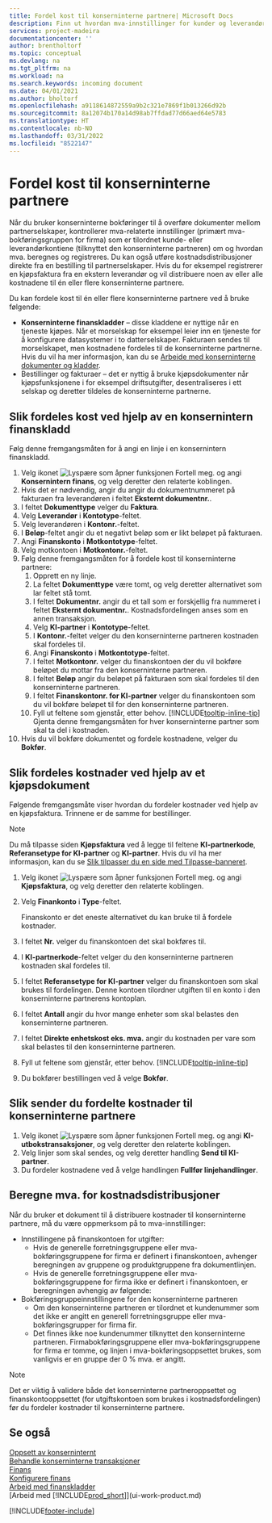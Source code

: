 ```yaml
---
title: Fordel kost til konserninterne partnere| Microsoft Docs
description: Finn ut hvordan mva-innstillinger for kunder og leverandører kontrollerer om og hvordan mva. beregnes.
services: project-madeira
documentationcenter: ''
author: brentholtorf
ms.topic: conceptual
ms.devlang: na
ms.tgt_pltfrm: na
ms.workload: na
ms.search.keywords: incoming document
ms.date: 04/01/2021
ms.author: bholtorf
ms.openlocfilehash: a9118614872559a9b2c321e7869f1b013266d92b
ms.sourcegitcommit: 8a12074b170a14d98ab7ffdad77d66aed64e5783
ms.translationtype: HT
ms.contentlocale: nb-NO
ms.lasthandoff: 03/31/2022
ms.locfileid: "8522147"
---
```

# <a name="allocate-costs-to-intercompany-partners"></a>Fordel kost til konserninterne partnere
Når du bruker konserninterne bokføringer til å overføre dokumenter mellom partnerselskaper, kontrollerer mva-relaterte innstillinger (primært mva-bokføringsgruppen for firma) som er tilordnet kunde- eller leverandørkontiene (tilknyttet den konserninterne partneren) om og hvordan mva. beregnes og registreres. Du kan også utføre kostnadsdistribusjoner direkte fra en bestilling til partnerselskaper. Hvis du for eksempel registrerer en kjøpsfaktura fra en ekstern leverandør og vil distribuere noen av eller alle kostnadene til én eller flere konserninterne partnere.

Du kan fordele kost til én eller flere konserninterne partnere ved å bruke følgende:

* **Konserninterne finanskladder** – disse kladdene er nyttige når en tjeneste kjøpes. Når et morselskap for eksempel leier inn en tjeneste for å konfigurere datasystemer i to datterselskaper. Fakturaen sendes til morselskapet, men kostnadene fordeles til de konserninterne partnerne. Hvis du vil ha mer informasjon, kan du se [Arbeide med konserninterne dokumenter og kladder](intercompany-how-work-documents-journals.md).
* Bestillinger og fakturaer – det er nyttig å bruke kjøpsdokumenter når kjøpsfunksjonene i for eksempel driftsutgifter, desentraliseres i ett selskap og deretter tildeles de konserninterne partnerne.

## <a name="to-allocate-costs-using-an-intercompany-general-journal"></a>Slik fordeles kost ved hjelp av en konsernintern finanskladd
Følg denne fremgangsmåten for å angi en linje i en konsernintern finanskladd. 

1. Velg ikonet ![Lyspære som åpner funksjonen Fortell meg.](media/ui-search/search_small.png "Fortell hva du vil gjøre") og angi **Konsernintern finans**, og velg deretter den relaterte koblingen.
2. Hvis det er nødvendig, angir du angir du dokumentnummeret på fakturaen fra leverandøren i feltet **Eksternt dokumentnr.**.
3. I feltet **Dokumenttype** velger du **Faktura**.
4. Velg **Leverandør** i **Kontotype**-feltet.
5. Velg leverandøren i **Kontonr.**-feltet.
6. I **Beløp**-feltet angir du et negativt beløp som er likt beløpet på fakturaen.
7. Angi **Finanskonto** i **Motkontotype**-feltet.
8. Velg motkontoen i **Motkontonr.**-feltet.
9. Følg denne fremgangsmåten for å fordele kost til konserninterne partnere:
   1. Opprett en ny linje.
   2. La feltet **Dokumenttype** være tomt, og velg deretter alternativet som lar feltet stå tomt.
   3. I feltet **Dokumentnr.** angir du et tall som er forskjellig fra nummeret i feltet **Eksternt dokumentnr.**. Kostnadsfordelingen anses som en annen transaksjon.
   4. Velg **KI-partner** i **Kontotype**-feltet.
   5. I **Kontonr.**-feltet velger du den konserninterne partneren kostnaden skal fordeles til.
   6. Angi **Finanskonto** i **Motkontotype**-feltet.
   7. I feltet **Motkontonr.** velger du finanskontoen der du vil bokføre beløpet du mottar fra den konserninterne partneren.
   1. I feltet **Beløp** angir du beløpet på fakturaen som skal fordeles til den konserninterne partneren.
   1. I feltet **Finanskontonr. for KI-partner** velger du finanskontoen som du vil bokføre beløpet til for den konserninterne partneren. 
   1. Fyll ut feltene som gjenstår, etter behov. [!INCLUDE[tooltip-inline-tip](includes/tooltip-inline-tip_md.md)] Gjenta denne fremgangsmåten for hver konserninterne partner som skal ta del i kostnaden.
1. Hvis du vil bokføre dokumentet og fordele kostnadene, velger du **Bokfør**.  

## <a name="to-allocate-costs-using-a-purchase-document"></a>Slik fordeles kostnader ved hjelp av et kjøpsdokument
Følgende fremgangsmåte viser hvordan du fordeler kostnader ved hjelp av en kjøpsfaktura. Trinnene er de samme for bestillinger.

> [!NOTE]
> Du må tilpasse siden **Kjøpsfaktura** ved å legge til feltene **KI-partnerkode**, **Referansetype for KI-partner** og **KI-partner**. Hvis du vil ha mer informasjon, kan du se [Slik tilpasser du en side med Tilpasse-banneret](ui-personalization-user.md#to-start-personalizing-a-page-through-the-personalizing-banner).

1. Velg ikonet ![Lyspære som åpner funksjonen Fortell meg.](media/ui-search/search_small.png "Fortell hva du vil gjøre") og angi **Kjøpsfaktura**, og velg deretter den relaterte koblingen.
2. Velg **Finankonto** i **Type**-feltet.
   
   Finanskonto er det eneste alternativet du kan bruke til å fordele kostnader.  
1. I feltet **Nr.** velger du finanskontoen det skal bokføres til.
1. I **KI-partnerkode**-feltet velger du den konserninterne partneren kostnaden skal fordeles til.
1. I feltet **Referansetype for KI-partner** velger du finanskontoen som skal brukes til fordelingen. Denne kontoen tilordner utgiften til en konto i den konserninterne partnerens kontoplan.
1. I feltet **Antall** angir du hvor mange enheter som skal belastes den konserninterne partneren.
1. I feltet **Direkte enhetskost eks. mva.** angir du kostnaden per vare som skal belastes til den konserninterne partneren.
1. Fyll ut feltene som gjenstår, etter behov. [!INCLUDE[tooltip-inline-tip](includes/tooltip-inline-tip_md.md)] 
1. Du bokfører bestillingen ved å velge **Bokfør**.

## <a name="to-send-the-allocated-costs-to-intercompany-partners"></a>Slik sender du fordelte kostnader til konserninterne partnere
1. Velg ikonet ![Lyspære som åpner funksjonen Fortell meg.](media/ui-search/search_small.png "Fortell hva du vil gjøre") og angi **KI-utbokstransaksjoner**, og velg deretter den relaterte koblingen.
2. Velg linjer som skal sendes, og velg deretter handling **Send til KI-partner**. 
3. Du fordeler kostnadene ved å velge handlingen **Fullfør linjehandlinger**.

## <a name="calculating-vat-for-cost-distributions"></a>Beregne mva. for kostnadsdistribusjoner
Når du bruker et dokument til å distribuere kostnader til konserninterne partnere, må du være oppmerksom på to mva-innstillinger: 
* Innstillingene på finanskontoen for utgifter:
   * Hvis de generelle forretningsgruppene eller mva-bokføringsgruppene for firma er definert i finanskontoen, avhenger beregningen av gruppene og produktgruppene fra dokumentlinjen.
   * Hvis de generelle forretningsgruppene eller mva-bokføringsgruppene for firma ikke er definert i finanskontoen, er beregningen avhengig av følgende:
* Bokføringsgruppeinnstillingene for den konserninterne partneren
   * Om den konserninterne partneren er tilordnet et kundenummer som det ikke er angitt en generell forretningsgruppe eller mva-bokføringsgrupper for firma fir.
   * Det finnes ikke noe kundenummer tilknyttet den konserninterne partneren. Firmabokføringsgruppene eller mva-bokføringsgruppene for firma er tomme, og linjen i mva-bokføringsoppsettet brukes, som vanligvis er en gruppe der 0 % mva. er angitt.

> [!NOTE]
> Det er viktig å validere både det konserninterne partneroppsettet og finanskontooppsettet (for utgiftskontoen som brukes i kostnadsfordelingen) før du fordeler kostnader til konserninterne partnere.

## <a name="see-also"></a>Se også
[Oppsett av konserninternt](intercompany-how-setup.md)  
[Behandle konserninterne transaksjoner](intercompany-manage.md)  
[Finans](finance.md)  
[Konfigurere finans](finance-setup-finance.md)  
[Arbeid med finanskladder](ui-work-general-journals.md)  
[Arbeid med [!INCLUDE[prod_short](includes/prod_short.md)]](ui-work-product.md)

[!INCLUDE[footer-include](includes/footer-banner.md)]